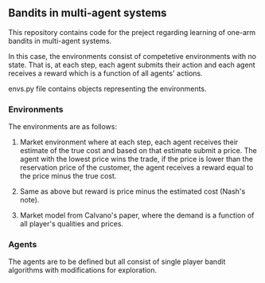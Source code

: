 ## Bandits in multi-agent systems

This repository contains code for the preject regarding learning of one-arm bandits in
multi-agent systems.

In this case, the environments consist of competetive environments with no state. That is,
at each step, each agent submits their action and each agent receives a reward which is a
function of all agents' actions.

envs.py file contains objects representing the environments.

### Environments

The environments are as follows:

1. Market environment where at each step, each agent receives their estimate of the true cost
and based on that estimate submit a price. The agent with the lowest price wins the trade, if the price is lower than the reservation price of the customer, the agent receives a reward equal to the price minus the true cost.

2. Same as above but reward is price minus the estimated cost (Nash's note).

3. Market model from Calvano's paper, where the demand is a function of all player's qualities and prices.

### Agents

The agents are to be defined but all consist of single player bandit algorithms with modifications for exploration.


